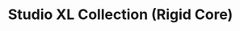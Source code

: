 ﻿---
layout: collection
title: "Studio XL Collection (Rigid Core)"
collection: "Studio XL"
subtype: "rigid-core"
---


